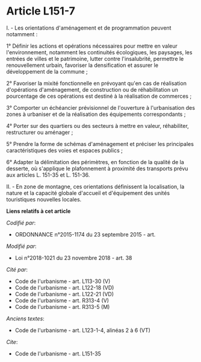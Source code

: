 # Article L151-7

I. - Les orientations d'aménagement et de programmation peuvent notamment :

1° Définir les actions et opérations nécessaires pour mettre en valeur l'environnement, notamment les continuités
écologiques, les paysages, les entrées de villes et le patrimoine, lutter contre l'insalubrité, permettre le renouvellement
urbain, favoriser la densification et assurer le développement de la commune ;

2° Favoriser la mixité fonctionnelle en prévoyant qu'en cas de réalisation d'opérations d'aménagement, de construction ou de
réhabilitation un pourcentage de ces opérations est destiné à la réalisation de commerces ;

3° Comporter un échéancier prévisionnel de l'ouverture à l'urbanisation des zones à urbaniser et de la réalisation des
équipements correspondants ;

4° Porter sur des quartiers ou des secteurs à mettre en valeur, réhabiliter, restructurer ou aménager ;

5° Prendre la forme de schémas d'aménagement et préciser les principales caractéristiques des voies et espaces publics ;

6° Adapter la délimitation des périmètres, en fonction de la qualité de la desserte, où s'applique le plafonnement à
proximité des transports prévu aux articles L. 151-35 et L. 151-36.

II. - En zone de montagne, ces orientations définissent la localisation, la nature et la capacité globale d'accueil et
d'équipement des unités touristiques nouvelles locales.

**Liens relatifs à cet article**

_Codifié par_:

  - ORDONNANCE n°2015-1174 du 23 septembre 2015 - art.

_Modifié par_:

  - Loi n°2018-1021 du 23 novembre 2018 - art. 38

_Cité par_:

  - Code de l'urbanisme - art. L113-30 (V)
  - Code de l'urbanisme - art. L122-18 (VD)
  - Code de l'urbanisme - art. L122-21 (VD)
  - Code de l'urbanisme - art. R313-4 (V)
  - Code de l'urbanisme - art. R313-5 (M)

_Anciens textes_:

  - Code de l'urbanisme - art. L123-1-4, alinéas 2 à 6 (VT)

_Cite_:

  - Code de l'urbanisme - art. L151-35
